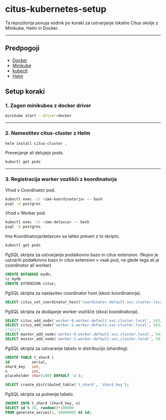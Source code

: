 # citus-kubernetes-setup

Ta repozitorija ponuja vodnik po koraki za ustvarjanje lokalno Citus okolje z Minikube, Helm in Docker.

---

## Predpogoji

- [Docker](https://docs.docker.com/get-docker/)
- [Minikube](https://minikube.sigs.k8s.io/docs/start/)
- [kubectl](https://kubernetes.io/docs/tasks/tools/)
- [Helm](https://helm.sh/docs/intro/install/)

## Setup koraki

### 1. Zagon minikubea z docker driver

```bash
minikube start --driver=docker
```

---

### 2. Namestitev citus-cluster z Helm

```bash
helm install citus-cluster .
```

Preverjanje ali delujejo pods.

```bash
kubectl get pods
```

---

### 3. Registracija worker vozlišči z koordinatorja

Vhod v Coordinator pod.

```bash
kubectl exec -it <ime-koordinatorja> -- bash
psql -U postgres
```

Vhod v Worker pod.

```bash
kubectl exec -it <ime-delavca> -- bash
psql -U postgres
```

Ime Koordinatorja/delavcev se lahko preveri z to skripto.

```bash
kubectl get pods
```

PgSQL skripta za ustvarjanje podatkovno bazo in citus extension.
(Nujno je ustvariti podatkovno bazo in citus extension v vsak pod, ne glede tega ali je coordinator ali worker)

```sql
CREATE DATABASE mydb;
\c mydb
CREATE EXTENSION citus;
```

PgSQL skripta za nastavitev coordinator host (skozi koordinatorja).

```sql
SELECT citus_set_coordinator_host('coordinator.default.svc.cluster.local', 5432);
```

PgSQL skripta za dodajanje worker vozlišče (skozi koordinatorja).

```sql
SELECT citus_add_node('worker-0.worker.default.svc.cluster.local', 5432);
SELECT citus_add_node('worker-1.worker.default.svc.cluster.local', 5432);
/*ali*/
SELECT master_add_node('worker-0.worker.default.svc.cluster.local', 5432);
SELECT master_add_node('worker-1.worker.default.svc.cluster.local', 5432);
```

PgSQL skripta za ustvaranje tabelo in distribucijo (sharding).

```sql
CREATE TABLE t_shard (
id          serial,
shard_key   int,
n           int,
placeholder char(100) DEFAULT 'a');

SELECT create_distributed_table('t_shard', 'shard_key');
```

PgSQL skripta za polnenje tabelo.

```sql
INSERT INTO t_shard (shard_key, n) 
SELECT id % 16, random()*100000 
FROM generate_series(1, 5000000) AS id;
```